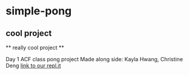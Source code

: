# simple-pong
## cool project
** really cool project **

Day 1 ACF class pong project
Made along side: Kayla Hwang, Christine Deng
[link to our repl.it](https://replit.com/@mrElnekave/Friday-Class#something.md)
